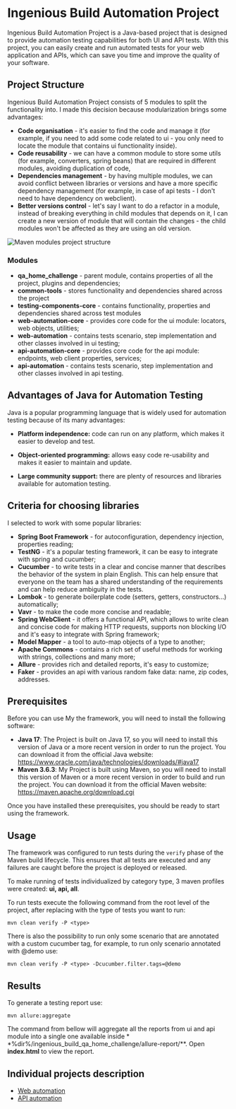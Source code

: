# Ingenious Build Automation Project

Ingenious Build Automation Project is a Java-based project that is designed to provide automation testing capabilities
for both UI and API tests. With this project, you can easily create and run automated tests for your web application and
APIs, which can save you time and improve the quality of your software.

## Project Structure

Ingenious Build Automation Project consists of 5 modules to split the functionality into. I made this decision because
modularization brings some advantages:

* **Code organisation** - it's easier to find the code and manage it (for example, if you need to add some code related
  to ui - you only need to locate the module that contains ui functionality inside).
* **Code reusability** - we can have a common module to store some utils (for example, converters, spring beans) that
  are required in different modules, avoiding duplication of code,
* **Dependencies management** - by having multiple modules, we can avoid conflict between libraries or versions and have
  a more specific dependency management (for example, in case of api tests - I don't need to have dependency on
  webclient).
* **Better versions control** - let's say I want to do a refactor in a module, instead of breaking everything in child
  modules that depends on it, I can create a new version of module that will contain the changes - the child modules
  won't be affected as they are using an old version.

![Maven modules project structure](/mnt/bffb71e8-12bd-4a95-95d8-fa3db40f3217/Projects/Experiments/ingenious_build_qa_home_challenge/dependency-tree.png "Project structure")

### Modules

- **qa_home_challenge** - parent module, contains properties of all the project, plugins and dependencies;
- **common-tools** - stores functionality and dependencies shared across the project
- **testing-components-core** - contains functionality, properties and dependencies shared across test modules
- **web-automation-core** - provides core code for the ui module: locators, web objects, utilities;
- **web-automation** - contains tests scenario, step implementation and other classes involved in ui testing;
- **api-automation-core** - provides core code for the api module: endpoints, web client properties, services;
- **api-automation** - contains tests scenario, step implementation and other classes involved in api testing.

## Advantages of Java for Automation Testing

Java is a popular programming language that is widely used for automation testing because of its many advantages:

- **Platform independence:** code can run on any platform, which makes it easier to develop and test.

- **Object-oriented programming:** allows easy code re-usability and makes it easier to maintain and update.

- **Large community support:** there are plenty of resources and libraries available for automation testing.

## Criteria for choosing libraries

I selected to work with some popular libraries:

- **Spring Boot Framework** - for autoconfiguration, dependency injection, properties reading;
- **TestNG** - it's a popular testing framework, it can be easy to integrate with spring and cucumber;
- **Cucumber** - to write tests in a clear and concise manner that describes the behavior of the system in plain
  English. This can help ensure that everyone on the team has a shared understanding of the requirements and can help
  reduce ambiguity in the tests.
- **Lombok** - to generate boilerplate code (setters, getters, constructors...) automatically;
- **Vavr** - to make the code more concise and readable;
- **Spring WebClient** - it offers a functional API, which allows to write clean and concise code for making HTTP
  requests, supports non blocking I/O and it's easy to integrate with Spring framework;
- **Model Mapper** - a tool to auto-map objects of a type to another;
- **Apache Commons** - contains a rich set of useful methods for working with strings, collections and many more;
- **Allure** - provides rich and detailed reports, it's easy to customize;
- **Faker** - provides an api with various random fake data: name, zip codes, addresses.

## Prerequisites

Before you can use My the framework, you will need to install the following software:

* **Java 17**: The Project is built on Java 17, so you will need to install this version of Java or a more recent
  version in order to run the project. You can download it from the official Java
  website: https://www.oracle.com/java/technologies/downloads/#java17
* **Maven 3.6.3**: My Project is built using Maven, so you will need to install this version of Maven or a more recent
  version in order to build and run the project. You can download it from the official Maven
  website: https://maven.apache.org/download.cgi

Once you have installed these prerequisites, you should be ready to start using the framework.

## Usage

The framework was configured to run tests during the `verify` phase of the Maven build lifecycle. This ensures that all
tests are executed and any failures are caught before the project is deployed or released.

To make running of tests individualized by category type, 3 maven profiles were created: **ui, api, all**.

To run tests execute the following command from the root level of the project, after replacing **<type>** with the type
of tests you want to run:

`mvn clean verify -P <type>`

There is also the possibility to run only some scenario that are annotated with a custom cucumber tag, for example, to
run only scenario annotated with @demo use:

`mvn clean verify -P <type> -Dcucumber.filter.tags=@demo`

## Results

To generate a testing report use:

`mvn allure:aggregate`

The command from bellow will aggregate all the reports from ui and api module into a single one available inside *
*%dir%/ingenious_build_qa_home_challenge/allure-report/**. Open **index.html** to view the report.

## Individual projects description

- [Web automation](./web-automation/README.md)
- [API automation](./api-automation/README.md)